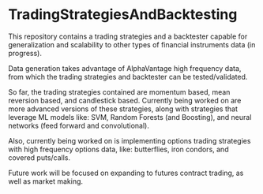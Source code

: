 # TradingStrategiesAndBacktesting

This repository contains a trading strategies and a backtester capable for generalization and scalability to other types of financial instruments data (in progress).

Data generation takes advantage of AlphaVantage high frequency data, from which the trading strategies and backtester can be tested/validated.

So far, the trading strategies contained are momentum based, mean reversion based, and candlestick based. Currently being worked on are more advanced versions of these strategies, along with strategies that leverage ML models like: SVM, Random Forests (and Boosting), and neural networks (feed forward and convolutional).

Also, currently being worked on is implementing options trading strategies with high frequency options data, like: butterflies, iron condors, and covered puts/calls.

Future work will be focused on expanding to futures contract trading, as well as market making.
